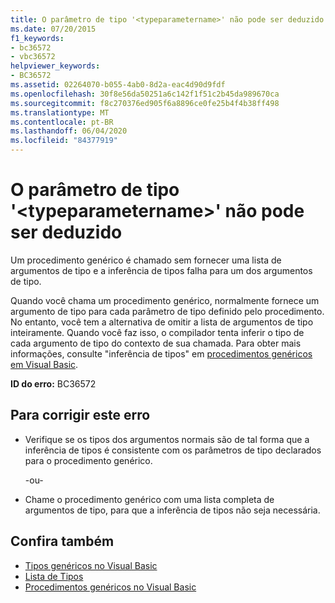 ```yaml
---
title: O parâmetro de tipo '<typeparametername>' não pode ser deduzido
ms.date: 07/20/2015
f1_keywords:
- bc36572
- vbc36572
helpviewer_keywords:
- BC36572
ms.assetid: 02264070-b055-4ab0-8d2a-eac4d90d9fdf
ms.openlocfilehash: 30f8e56da50251a6c142f1f51c2b45da989670ca
ms.sourcegitcommit: f8c270376ed905f6a8896ce0fe25b4f4b38ff498
ms.translationtype: MT
ms.contentlocale: pt-BR
ms.lasthandoff: 06/04/2020
ms.locfileid: "84377919"
---
```

# <a name="type-parameter-typeparametername-cannot-be-inferred"></a>O parâmetro de tipo '\<typeparametername>' não pode ser deduzido
Um procedimento genérico é chamado sem fornecer uma lista de argumentos de tipo e a inferência de tipos falha para um dos argumentos de tipo.  
  
 Quando você chama um procedimento genérico, normalmente fornece um argumento de tipo para cada parâmetro de tipo definido pelo procedimento. No entanto, você tem a alternativa de omitir a lista de argumentos de tipo inteiramente. Quando você faz isso, o compilador tenta inferir o tipo de cada argumento de tipo do contexto de sua chamada. Para obter mais informações, consulte "inferência de tipos" em [procedimentos genéricos em Visual Basic](../programming-guide/language-features/data-types/generic-procedures.md).  
  
 **ID do erro:** BC36572  
  
## <a name="to-correct-this-error"></a>Para corrigir este erro  
  
- Verifique se os tipos dos argumentos normais são de tal forma que a inferência de tipos é consistente com os parâmetros de tipo declarados para o procedimento genérico.  
  
     -ou-  
  
- Chame o procedimento genérico com uma lista completa de argumentos de tipo, para que a inferência de tipos não seja necessária.  
  
## <a name="see-also"></a>Confira também

- [Tipos genéricos no Visual Basic](../programming-guide/language-features/data-types/generic-types.md)
- [Lista de Tipos](../language-reference/statements/type-list.md)
- [Procedimentos genéricos no Visual Basic](../programming-guide/language-features/data-types/generic-procedures.md)
